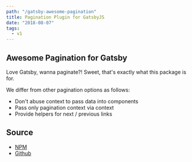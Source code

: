 ```yaml
---
path: "/gatsby-awesome-pagination"
title: Pagination Plugin for GatsbyJS 
date: "2018-08-07"
tags:
  - v1
---
```


## Awesome Pagination for Gatsby

Love Gatsby, wanna paginate?! Sweet, that's exactly what this package is for.

We differ from other pagination options as follows:

* Don't abuse context to pass data into components
* Pass only pagination context via context
* Provide helpers for next / previous links

## Source 
* [NPM](https://www.npmjs.com/package/gatsby-awesome-pagination)
* [Github](https://github.com/GatsbyCentral/gatsby-awesome-pagination)



